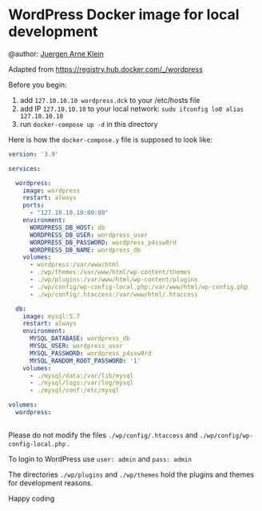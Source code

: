 # WordPress Docker image for local development

@author: [Juergen Arne Klein](http://juergen-arne-klein.de)

Adapted from https://registry.hub.docker.com/_/wordpress

Before you begin: 

1. add `127.10.10.10 wordpress.dck`  to your /etc/hosts file
2. add IP `127.10.10.10` to your local network: `sudo ifconfig lo0 alias 127.10.10.10 `
3. run `docker-compose up -d` in this directory

Here is how the `docker-compose.y` file is supposed to look like: 

````yaml
version: '3.9'

services:

  wordpress:
    image: wordpress
    restart: always
    ports:
      - "127.10.10.10:80:80"
    environment:
      WORDPRESS_DB_HOST: db
      WORDPRESS_DB_USER: wordpress_user
      WORDPRESS_DB_PASSWORD: wordpress_p4ssw0rd
      WORDPRESS_DB_NAME: wordpress_db
    volumes:
      - wordpress:/var/www/html
      - ./wp/themes:/var/www/html/wp-content/themes
      - ./wp/plugins:/var/www/html/wp-content/plugins
      - ./wp/config/wp-config-local.php:/var/www/html/wp-config.php
      - ./wp/config/.htaccess:/var/www/html/.htaccess

  db:
    image: mysql:5.7
    restart: always
    environment:
      MYSQL_DATABASE: wordpress_db
      MYSQL_USER: wordpress_user
      MYSQL_PASSWORD: wordpress_p4ssw0rd
      MYSQL_RANDOM_ROOT_PASSWORD: '1'
    volumes:
      - ./mysql/data:/var/lib/mysql
      - ./mysql/logs:/var/log/mysql
      - ./mysql/conf:/etc/mysql

volumes:
  wordpress:
  
````

Please do not modify the files `./wp/config/.htaccess`  and `./wp/config/wp-config-local.php` .

To login to WordPress use `user: admin`  and `pass: admin` 

The directories `./wp/plugins`  and `./wp/themes`  hold the plugins and themes for development reasons.

Happy coding

